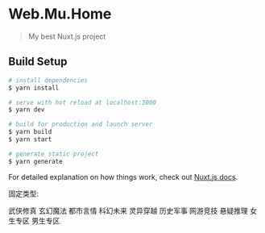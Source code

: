 # Web.Mu.Home

> My best Nuxt.js project

## Build Setup

``` bash
# install dependencies
$ yarn install

# serve with hot reload at localhost:3000
$ yarn dev

# build for production and launch server
$ yarn build
$ yarn start

# generate static project
$ yarn generate
```

For detailed explanation on how things work, check out [Nuxt.js docs](https://nuxtjs.org).

固定类型:

武侠修真
玄幻魔法
都市言情
科幻未来
灵异穿越
历史军事
网游竞技
悬疑推理
女生专区
男生专区
